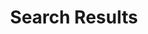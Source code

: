 ---
title: Search Results
type: search
_build: 
  render: always
  list: never
url: 'search.html'
display_breadcrumb: false
---